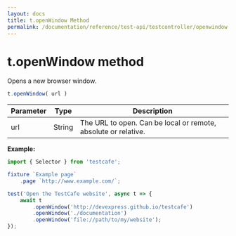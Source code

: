 ```yaml
---
layout: docs
title: t.openWindow Method
permalink: /documentation/reference/test-api/testcontroller/openwindow.html
---
```


# t.openWindow method

Opens a new browser window.

```js
t.openWindow( url )
```

Parameter | Type | Description
--------- | ---- | ------------
url | String | The URL to open. Can be local or remote, absolute or relative.

**Example:**

```js
import { Selector } from 'testcafe';

fixture `Example page`
    .page `http://www.example.com/`;

test('Open the TestCafe website', async t => {
    await t
        .openWindow('http://devexpress.github.io/testcafe')
        .openWindow('./documentation')
        .openWindow('file://path/to/my/website');
});
```
